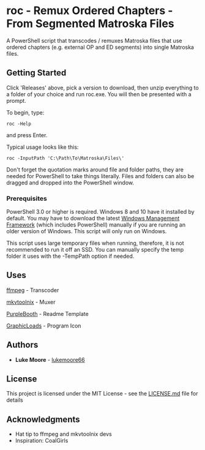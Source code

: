 # roc - Remux Ordered Chapters - From Segmented Matroska Files

A PowerShell script that transcodes / remuxes Matroska files that use ordered chapters (e.g. external OP and ED segments) into single Matroska files.

## Getting Started

Click 'Releases' above, pick a version to download, then unzip everything to a folder of your choice and run roc.exe. You will then be presented with a prompt.

To begin, type:

```
roc -Help
```
and press Enter.


Typical usage looks like this:
```
roc -InputPath 'C:\Path\To\Matroska\Files\'
```

Don't forget the quotation marks around file and folder paths, they are needed for PowerShell to take things literally. Files and folders can also be dragged and dropped into the PowerShell window.

### Prerequisites

PowerShell 3.0 or higher is required. Windows 8 and 10 have it installed by default. You may have to download the latest [Windows Management Framework](https://www.microsoft.com/en-us/download/details.aspx?id=54616) (which includes PowerShell) manually if you are running an older version of Windows. This script will only run on Windows.

This script uses large temporary files when running, therefore, it is not recommended to run it off an SSD. You can manually specify the temp folder it uses with the -TempPath option if needed.

## Uses
[ffmpeg](https://www.ffmpeg.org/) - Transcoder

[mkvtoolnix](https://mkvtoolnix.download/index.html) - Muxer

[PurpleBooth](https://github.com/PurpleBooth) - Readme Template

[GraphicLoads](http://graphicloads.com/) - Program Icon

## Authors

* **Luke Moore** - [lukemoore66](https://github.com/lukemoore66)

## License

This project is licensed under the MIT License - see the [LICENSE.md](/res/LICENSE.md) file for details

## Acknowledgments

* Hat tip to ffmpeg and mkvtoolnix devs
* Inspiration: CoalGirls

